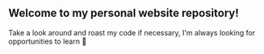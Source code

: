 ## Welcome to my personal website repository!
Take a look around and roast my code if necessary, I'm always looking for opportunities to learn 🤠